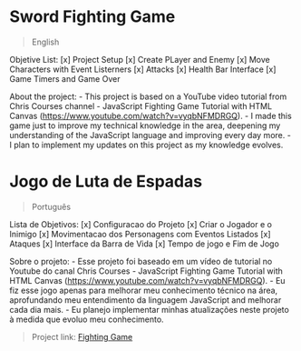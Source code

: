 # Sword Fighting Game

> English

Objetive List:
    [x] Project Setup
    [x] Create PLayer and Enemy
    [x] Move Characters with Event Listerners
    [x] Attacks
    [x] Health Bar Interface
    [x] Game Timers and Game Over

About the project:
    - This project is based on a YouTube video tutorial from Chris Courses channel - JavaScript Fighting Game Tutorial with HTML Canvas (https://www.youtube.com/watch?v=vyqbNFMDRGQ).
    - I made this game just to improve my technical knowledge in the area, deepening my understanding of the JavaScript language and improving every day more.
    - I plan to implement my updates on this project as my knowledge evolves.
    
# Jogo de Luta de Espadas

> Português

Lista de Objetivos:
    [x] Configuracao do Projeto
    [x] Criar o Jogador e o Inimigo
    [x] Movimentacao dos Personagens com Eventos Listados
    [x] Ataques
    [x] Interface da Barra de Vida
    [x] Tempo de jogo e Fim de Jogo

Sobre o projeto:
    - Esse projeto foi baseado em um vídeo de tutorial no Youtube do canal Chris Courses - JavaScript Fighting Game Tutorial with HTML Canvas (https://www.youtube.com/watch?v=vyqbNFMDRGQ).
    - Eu fiz esse jogo apenas para melhorar meu conhecimento técnico na área, aprofundando meu entendimento da linguagem JavaScript and melhorar cada dia mais.
    - Eu planejo implementar minhas atualizações neste projeto à medida que evoluo meu conhecimento.

> Project link: [Fighting Game](https://fightinggame-js-studying.netlify.app/)
